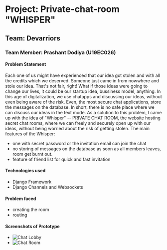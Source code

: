 # Project: Private-chat-room "WHISPER"
## Team: Devarriors
### Team Member: Prashant Dodiya (U19EC026)
#### Problem Statement
Each one of us might have experienced that our idea got stolen and with all the credits which we deserved.
Someone just came in from nowwhere and stole our idea. That's not fair, right! 
What if those ideas were going to change our lives, it could be our startup idea, bussiness model, anything.
In this age of digitalization, we use chatapps and discussing our ideas, without even being aware of the risk.
Even, the most secure chat applications, store the messages on the database. 
In short, there is no safe place where we can discuss our ideas in the text mode.
As a solution to this problem, I came up with the idea of "Whisper" -- PRIVATE CHAT ROOM,
the website hosting secret chat rooms, where we can freely and securely open up with our ideas, 
without being worried about the risk of getting stolen. 
The main features of the Whisper:
- one with secret password or the invitation email can join the chat
- no storing of messages on the database as soon as all members leaves, room get burnt out.
- feature of friend list for quick and fast invitation
#### Technologies used
- Django Framework
- Django Channels and Websockets

#### Problem faced
- creating the room
- routing

#### Screenshots of Prototype
- ![Chat Lobby](images/lobby.png)
- ![Chat Room](images/room.png)


	
	
